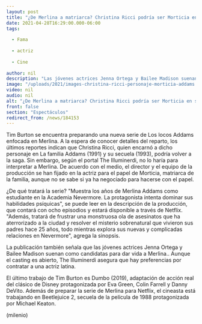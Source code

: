 ```yaml
---
layout: post
title: "¿De Merlina a matriarca? Christina Ricci podría ser Morticia en serie de 'Los locos Addams'"
date: 2021-04-28T16:29:00.000-06:00
tags:
  
  - Fama
  
  - actriz
  
  - Cine
  
author: nil
description: "Las jóvenes actrices Jenna Ortega y Bailee Madison suenan como candidatas para dar vida a Merlina. "
image: "/uploads/2021/images-christina-ricci-personaje-morticia-addams.jpg"
video: nil
audio: nil
alt: "¿De Merlina a matriarca? Christina Ricci podría ser Morticia en serie de 'Los locos Addams'"
front: false
section: "Espectáculos"
redirect_from: /news/184153
---
```


Tim Burton se encuentra preparando una nueva serie de Los locos Addams enfocada en Merlina. A la espera de conocer detalles del reparto, los últimos reportes indican que Christina Ricci, quien encarnó a dicho personaje en La familia Addams (1991) y su secuela (1993), podría volver a la saga. Sin embargo, según el portal The Illuminerdi, no lo haría para interpretar a Merlina. De acuerdo con el medio, el director y el equipo de la producción se han fijado en la actriz para el papel de Morticia, matriarca de la familia, aunque no se sabe si ya ha negociado para hacerse con el papel. 

¿De qué tratará la serie? "Muestra los años de Merlina Addams como estudiante en la Academia Nevermore. La protagonista intenta dominar sus habilidades psíquicas", se puede leer en la descripción de la producción, que contará con ocho episodios y estará disponible a través de Netflix. "Además, tratará de frustrar una monstruosa ola de asesinatos que ha aterrorizado a la ciudad y resolver el misterio sobrenatural que vivieron sus padres hace 25 años, todo mientras explora sus nuevas y complicadas relaciones en Nevermore", agrega la sinopsis. 

La publicación también señala que las jóvenes actrices Jenna Ortega y Bailee Madison suenan como candidatas para dar vida a Merlina.. Aunque el casting es abierto, The Illuminerdi asegura que hay preferencias por contratar a una actriz latina. 

El último trabajo de Tim Burton es Dumbo (2019), adaptación de acción real del clásico de Disney protagonizada por Eva Green, Colin Farrell y Danny DeVito. Además de preparar la serie de Merlina para Netflix, el cineasta está trabajando en Beetlejuice 2, secuela de la película de 1988 protagonizada por Michael Keaton. 

(milenio)